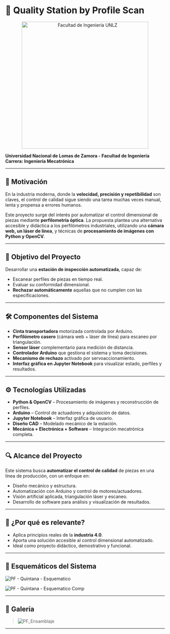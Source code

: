 # 📏 Quality Station by Profile Scan

<p align="center">
  <img src="https://github.com/user-attachments/assets/a0071c10-336a-4c55-b558-5432a1d91d9e" alt="Facultad de Ingeniería UNLZ" width="400"/>
</p>

**Universidad Nacional de Lomas de Zamora - Facultad de Ingeniería**  
**Carrera: Ingeniería Mecatrónica**

---

## 🎯 Motivación

En la industria moderna, donde la **velocidad, precisión y repetibilidad** son claves, el control de calidad sigue siendo una tarea muchas veces manual, lenta y propensa a errores humanos.

Este proyecto surge del interés por automatizar el control dimensional de piezas mediante **perfilometría óptica**. La propuesta plantea una alternativa accesible y didáctica a los perfilómetros industriales, utilizando una **cámara web, un láser de línea**, y técnicas de **procesamiento de imágenes con Python y OpenCV**.

---

## 🧠 Objetivo del Proyecto

Desarrollar una **estación de inspección automatizada**, capaz de:

- Escanear perfiles de piezas en tiempo real.
- Evaluar su conformidad dimensional.
- **Rechazar automáticamente** aquellas que no cumplen con las especificaciones.

---

## 🛠️ Componentes del Sistema

- **Cinta transportadora** motorizada controlada por Arduino.
- **Perfilómetro casero** (cámara web + láser de línea) para escaneo por triangulación.
- **Sensor láser** complementario para medición de distancia.
- **Controlador Arduino** que gestiona el sistema y toma decisiones.
- **Mecanismo de rechazo** activado por servoaccionamiento.
- **Interfaz gráfica en Jupyter Notebook** para visualizar estado, perfiles y resultados.

---

## ⚙️ Tecnologías Utilizadas

- **Python & OpenCV** – Procesamiento de imágenes y reconstrucción de perfiles.
- **Arduino** – Control de actuadores y adquisición de datos.
- **Jupyter Notebook** – Interfaz gráfica de usuario.
- **Diseño CAD** – Modelado mecánico de la estación.
- **Mecánica + Electrónica + Software** – Integración mecatrónica completa.

---

## 🔍 Alcance del Proyecto

Este sistema busca **automatizar el control de calidad** de piezas en una línea de producción, con un enfoque en:

- Diseño mecánico y estructura.
- Automatización con Arduino y control de motores/actuadores.
- Visión artificial aplicada, triangulación láser y escaneo.
- Desarrollo de software para análisis y visualización de resultados.

---

## 🚀 ¿Por qué es relevante?

- Aplica principios reales de la **industria 4.0**.
- Aporta una solución accesible al control dimensional automatizado.
- Ideal como proyecto didáctico, demostrativo y funcional.

---

## 📐 Esquemáticos del Sistema

![PF - Quintana - Esquematico](https://github.com/user-attachments/assets/c8ca5ef3-b961-42d6-b9dd-f20fa1764062)

![PF - Quintana - Esquematico Comp](https://github.com/user-attachments/assets/77b446cf-1b76-4eee-855d-e2775e066d6e)

---

## 📸 Galería

> ![PF_Ensamblaje](https://github.com/user-attachments/assets/9b85f7f9-70f8-4c5f-b600-d5a24b5d024d)


---


